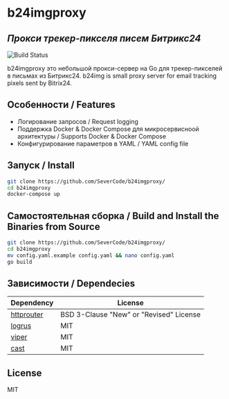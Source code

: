# b24imgproxy
## _Прокси трекер-пикселя писем Битрикс24_


![Build Status](https://github.com/SeverCode/b24imgproxy/actions/workflows/build.yml/badge.svg)

b24imgproxy это небольшой прокси-сервер на Go для трекер-пикселей в письмах из Битрикс24.
b24img is small proxy server for email tracking pixels sent by Bitrix24.

## Особенности / Features
- Логирование запросов / Request logging
- Поддержка Docker & Docker Compose для микросервисноой архитектуры / Supports Docker & Docker Compose
- Конфигурирование параметров в YAML / YAML config file

## Запуск / Install

```sh
git clone https://github.com/SeverCode/b24imgproxy/
cd b24imgproxy
docker-compose up
```

## Самостоятельная сборка / Build and Install the Binaries from Source

```sh
git clone https://github.com/SeverCode/b24imgproxy/
cd b24imgproxy
mv config.yaml.example config.yaml && nano config.yaml
go build
```

## Зависимости / Dependecies
| Dependency | License |
|-----------|----------|
|  [httprouter](https://github.com/julienschmidt/httprouter) | BSD 3-Clause "New" or "Revised" License |
| [logrus](https://github.com/sirupsen/logrus) | MIT |
| [viper](https://github.com/spf13/viper) | MIT |
| [cast](https://github.com/spf13/cast) | MIT |


## License

MIT


        